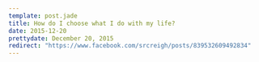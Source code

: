 ```yaml
---
template: post.jade
title: How do I choose what I do with my life?
date: 2015-12-20
prettydate: December 20, 2015
redirect: "https://www.facebook.com/srcreigh/posts/839532609492834"
---
```


